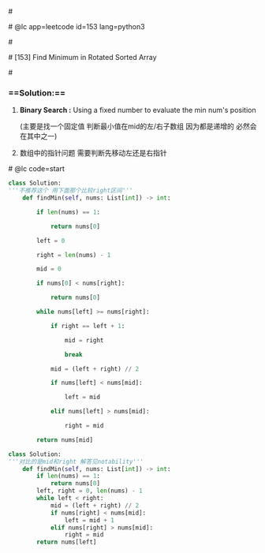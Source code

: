 \#

\# @lc app=leetcode id=153 lang=python3

\#

\# [153] Find Minimum in Rotated Sorted Array

\#

### ==Solution:==

1. **Binary Search :** Using a fixed number <mid> to evaluate the min num's position 

   (主要是找一个固定值 判断最小值在mid的左/右子数组 因为都是递增的 必然会在其中之一)
   
2. 数组中的指针问题 需要判断先移动左还是右指针


\# @lc code=start

```python
class Solution:
'''不推荐这个 用下面那个比较right区间'''
​    def findMin(self, nums: List[int]) -> int:

​        if len(nums) == 1:

​            return nums[0]

​        left = 0

​        right = len(nums) - 1

​        mid = 0

​        if nums[0] < nums[right]:

​            return nums[0]

​        while nums[left] >= nums[right]:

​            if right == left + 1:

​                mid = right

​                break

​            mid = (left + right) // 2

​            if nums[left] < nums[mid]:

​                left = mid

​            elif nums[left] > nums[mid]:

​                right = mid

​        return nums[mid]
```

```python
class Solution:
'''对比的是mid和right 解答见notability'''
	def findMin(self, nums: List[int]) -> int:
        if len(nums) == 1:
            return nums[0]
        left, right = 0, len(nums) - 1
        while left < right:
            mid = (left + right) // 2
            if nums[right] < nums[mid]:
                left = mid + 1
            elif nums[right] > nums[mid]:
                right = mid
        return nums[left]
           
```

